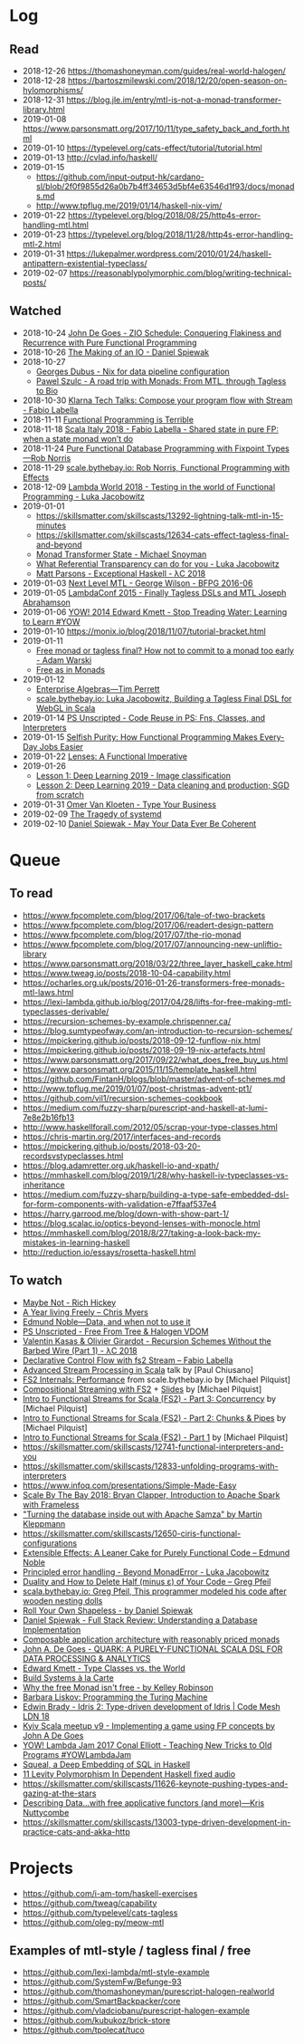 # Log

## Read

- 2018-12-26 https://thomashoneyman.com/guides/real-world-halogen/
- 2018-12-28 https://bartoszmilewski.com/2018/12/20/open-season-on-hylomorphisms/
- 2018-12-31 https://blog.jle.im/entry/mtl-is-not-a-monad-transformer-library.html
- 2019-01-08 https://www.parsonsmatt.org/2017/10/11/type_safety_back_and_forth.html
- 2019-01-10 https://typelevel.org/cats-effect/tutorial/tutorial.html
- 2019-01-13 http://cvlad.info/haskell/
- 2019-01-15
    - https://github.com/input-output-hk/cardano-sl/blob/2f0f9855d26a0b7b4ff34653d5bf4e63546d1f93/docs/monads.md
    - http://www.tpflug.me/2019/01/14/haskell-nix-vim/
- 2019-01-22 https://typelevel.org/blog/2018/08/25/http4s-error-handling-mtl.html
- 2019-01-23 https://typelevel.org/blog/2018/11/28/http4s-error-handling-mtl-2.html
- 2019-01-31 https://lukepalmer.wordpress.com/2010/01/24/haskell-antipattern-existential-typeclass/
- 2019-02-07 https://reasonablypolymorphic.com/blog/writing-technical-posts/

## Watched

- 2018-10-24 [John De Goes - ZIO Schedule: Conquering Flakiness and Recurrence with Pure Functional Programming](https://youtu.be/onQSHiafAY8)
- 2018-10-26 [The Making of an IO - Daniel Spiewak](https://www.youtube.com/watch?v=g_jP47HFpWA)
- 2018-10-27
    - [Georges Dubus - Nix for data pipeline configuration](https://www.youtube.com/watch?v=tc5ApNqhAQ4)
    - [Pawel Szulc - A road trip with Monads: From MTL, through Tagless to Bio](https://www.youtube.com/watch?v=y_QHSDOVJM8)
- 2018-10-30 [Klarna Tech Talks: Compose your program flow with Stream - Fabio Labella](https://www.youtube.com/watch?v=x3GLwl1FxcA)
- 2018-11-11 [Functional Programming is Terrible](https://www.youtube.com/watch?v=hzf3hTUKk8U)
- 2018-11-18 [Scala Italy 2018 - Fabio Labella - Shared state in pure FP: when a state monad won’t do](https://vimeo.com/294736344)
- 2018-11-24 [Pure Functional Database Programming with Fixpoint Types—Rob Norris](https://www.youtube.com/watch?v=7xSfLPD6tiQ)
- 2018-11-29 [scale.bythebay.io: Rob Norris, Functional Programming with Effects](https://www.youtube.com/watch?v=po3wmq4S15A)
- 2018-12-09 [Lambda World 2018 - Testing in the world of Functional Programming - Luka Jacobowitz](https://www.youtube.com/watch?v=cW5RY_x0Pbs)
- 2019-01-01
    - https://skillsmatter.com/skillscasts/13292-lightning-talk-mtl-in-15-minutes
    - https://skillsmatter.com/skillscasts/12634-cats-effect-tagless-final-and-beyond
    - [Monad Transformer State - Michael Snoyman](https://www.youtube.com/watch?v=KZIN9f9rI34)
    - [What Referential Transparency can do for you - Luka Jacobowitz](https://www.youtube.com/watch?v=X-cEGEJMx_4)
    - [Matt Parsons - Exceptional Haskell - λC 2018](https://www.youtube.com/watch?v=A5c9kgDYXr8)
- 2019-01-03 [Next Level MTL - George Wilson - BFPG 2016-06](https://www.youtube.com/watch?v=GZPup5Iuaqw)
- 2019-01-05 [LambdaConf 2015 - Finally Tagless DSLs and MTL Joseph Abrahamson](https://www.youtube.com/watch?v=JxC1ExlLjgw)
- 2019-01-06 [YOW! 2014 Edward Kmett - Stop Treading Water: Learning to Learn #YOW](https://www.youtube.com/watch?v=Z8KcCU-p8QA)
- 2019-01-10 https://monix.io/blog/2018/11/07/tutorial-bracket.html
- 2019-01-11
    - [Free monad or tagless final? How not to commit to a monad too early - Adam Warski](https://www.youtube.com/watch?v=IhVdU4Xiz2U)
    - [Free as in Monads](https://www.youtube.com/watch?v=cxMo1RMsD0M)
- 2019-01-12
    - [Enterprise Algebras—Tim Perrett](https://www.youtube.com/watch?v=oAu0MIe072M)
    - [scale.bythebay.io: Luka Jacobowitz, Building a Tagless Final DSL for WebGL in Scala](https://www.youtube.com/watch?v=1h11efA4k8E)
- 2019-01-14 [PS Unscripted - Code Reuse in PS: Fns, Classes, and Interpreters](https://www.youtube.com/watch?v=GlUcCPmH8wI)
- 2019-01-15 [Selfish Purity: How Functional Programming Makes Every-Day Jobs Easier](https://www.youtube.com/watch?v=WupzbiMZrl8)
- 2019-01-22 [Lenses: A Functional Imperative](https://www.youtube.com/watch?v=efv0SQNde5Q)
- 2019-01-26
    - [Lesson 1: Deep Learning 2019 - Image classification](https://www.youtube.com/watch?v=XfoYk_Z5AkI)
    - [Lesson 2: Deep Learning 2019 - Data cleaning and production; SGD from scratch](https://www.youtube.com/watch?v=ccMHJeQU4Qw)
- 2019-01-31 [Omer Van Kloeten - Type Your Business](https://www.youtube.com/watch?v=AZ6XWiuj45U)
- 2019-02-09 [The Tragedy of systemd](https://www.youtube.com/watch?v=o_AIw9bGogo)
- 2019-02-10 [Daniel Spiewak - May Your Data Ever Be Coherent](https://www.youtube.com/watch?v=gVXt1RG_yN0)

# Queue

## To read

- https://www.fpcomplete.com/blog/2017/06/tale-of-two-brackets
- https://www.fpcomplete.com/blog/2017/06/readert-design-pattern
- https://www.fpcomplete.com/blog/2017/07/the-rio-monad
- https://www.fpcomplete.com/blog/2017/07/announcing-new-unliftio-library
- https://www.parsonsmatt.org/2018/03/22/three_layer_haskell_cake.html
- https://www.tweag.io/posts/2018-10-04-capability.html
- https://ocharles.org.uk/posts/2016-01-26-transformers-free-monads-mtl-laws.html
- https://lexi-lambda.github.io/blog/2017/04/28/lifts-for-free-making-mtl-typeclasses-derivable/
- https://recursion-schemes-by-example.chrispenner.ca/
- https://blog.sumtypeofway.com/an-introduction-to-recursion-schemes/
- https://mpickering.github.io/posts/2018-09-12-funflow-nix.html
- https://mpickering.github.io/posts/2018-09-19-nix-artefacts.html
- https://www.parsonsmatt.org/2017/09/22/what_does_free_buy_us.html
- https://www.parsonsmatt.org/2015/11/15/template_haskell.html
- https://github.com/FintanH/blogs/blob/master/advent-of-schemes.md
- http://www.tpflug.me/2019/01/07/post-christmas-advent-pt1/
- https://github.com/vil1/recursion-schemes-cookbook
- https://medium.com/fuzzy-sharp/purescript-and-haskell-at-lumi-7e8e2b16fb13
- http://www.haskellforall.com/2012/05/scrap-your-type-classes.html
- https://chris-martin.org/2017/interfaces-and-records
- https://mpickering.github.io/posts/2018-03-20-recordsvstypeclasses.html
- https://blog.adamretter.org.uk/haskell-io-and-xpath/
- https://mmhaskell.com/blog/2019/1/28/why-haskell-iv-typeclasses-vs-inheritance
- https://medium.com/fuzzy-sharp/building-a-type-safe-embedded-dsl-for-form-components-with-validation-e7ffaaf537e4
- https://harry.garrood.me/blog/down-with-show-part-1/
- https://blog.scalac.io/optics-beyond-lenses-with-monocle.html
- https://mmhaskell.com/blog/2018/8/27/taking-a-look-back-my-mistakes-in-learning-haskell
- http://reduction.io/essays/rosetta-haskell.html

## To watch

- [Maybe Not - Rich Hickey](https://www.youtube.com/watch?v=YR5WdGrpoug)
- [A Year living Freely – Chris Myers](https://www.youtube.com/watch?v=rK53C-xyPWw)
- [Edmund Noble—Data, and when not to use it](https://www.youtube.com/watch?v=q6JCvdMWtmo)
- [PS Unscripted - Free From Tree & Halogen VDOM](https://www.youtube.com/watch?v=eKkxmVFcd74)
- [Valentin Kasas & Olivier Girardot - Recursion Schemes Without the Barbed Wire (Part 1) - λC 2018](https://www.youtube.com/watch?v=0y0EuoToTco)
- [Declarative Control Flow with fs2 Stream – Fabio Labella](https://www.youtube.com/watch?v=YSN__0VEsaw)
- [Advanced Stream Processing in Scala](http://www.youtube.com/watch?v=8fC2V9HX_m8) talk by [Paul Chiusano]
- [FS2 Internals: Performance](https://www.youtube.com/watch?v=TXxzMF14pxU) from scale.bythebay.io by [Michael Pilquist]
- [Compositional Streaming with FS2](https://www.youtube.com/watch?v=oFk8-a1FSP0) + [Slides](https://speakerdeck.com/mpilquist/compositional-streaming-with-fs2) by [Michael Pilquist]
- [Intro to Functional Streams for Scala (FS2) - Part 3: Concurrency](https://www.youtube.com/watch?v=8YxcB6PIUDg) by [Michael Pilquist]
- [Intro to Functional Streams for Scala (FS2) - Part 2: Chunks & Pipes](https://www.youtube.com/watch?v=HM0mOu5o2uA) by [Michael Pilquist]
- [Intro to Functional Streams for Scala (FS2) - Part 1](https://www.youtube.com/watch?v=cahvyadYfX8) by [Michael Pilquist]
- https://skillsmatter.com/skillscasts/12741-functional-interpreters-and-you
- https://skillsmatter.com/skillscasts/12833-unfolding-programs-with-interpreters
- https://www.infoq.com/presentations/Simple-Made-Easy
- [Scale By The Bay 2018: Bryan Clapper, Introduction to Apache Spark with Frameless](https://www.youtube.com/watch?v=rzlKpv9A_5c)
- ["Turning the database inside out with Apache Samza" by Martin Kleppmann](https://www.youtube.com/watch?v=fU9hR3kiOK0)
- https://skillsmatter.com/skillscasts/12650-ciris-functional-configurations
- [Extensible Effects: A Leaner Cake for Purely Functional Code – Edmund Noble](https://www.youtube.com/watch?v=IQYf8_E9G9s)
- [Principled error handling - Beyond MonadError - Luka Jacobowitz](https://www.youtube.com/watch?v=RySodlS3cSI)
- [Duality and How to Delete Half (minus ε) of Your Code – Greg Pfeil](https://www.youtube.com/watch?v=VGZi4nTgZxs)
- [scala.bythebay.io: Greg Pfeil, This programmer modeled his code after wooden nesting dolls](https://www.youtube.com/watch?v=lQdpXqD7Uic)
- [Roll Your Own Shapeless - by Daniel Spiewak](https://www.youtube.com/watch?v=GKIfu1WtSz4)
- [Daniel Spiewak - Full Stack Review: Understanding a Database Implementation](https://www.youtube.com/watch?v=BohAVitFkzc)
- [Composable application architecture with reasonably priced monads](https://www.youtube.com/watch?v=M258zVn4m2M)
- [John A. De Goes - QUARK: A PURELY-FUNCTIONAL SCALA DSL FOR DATA PROCESSING & ANALYTICS](https://www.youtube.com/watch?v=_-GD8VJW8jU)
- [Edward Kmett - Type Classes vs. the World](https://www.youtube.com/watch?v=hIZxTQP1ifo)
- [Build Systems à la Carte](https://www.youtube.com/watch?v=BQVT6wiwCxM)
- [Why the free Monad isn't free - by Kelley Robinson](https://www.youtube.com/watch?v=U0lK0hnbc4U)
- [Barbara Liskov: Programming the Turing Machine](https://www.youtube.com/watch?v=ibRar7sWulM)
- [Edwin Brady - Idris 2: Type-driven development of Idris | Code Mesh LDN 18](https://www.youtube.com/watch?v=mOtKD7ml0NU)
- [Kyiv Scala meetup v9 - Implementing a game using FP concepts by John A De Goes](https://www.youtube.com/watch?v=XONTFZ4afY0)
- [YOW! Lambda Jam 2017 Conal Elliott - Teaching New Tricks to Old Programs #YOWLambdaJam](https://www.youtube.com/watch?v=vzLK_xE9Zy8)
- [Squeal, a Deep Embedding of SQL in Haskell](https://www.youtube.com/watch?v=rWfEQfAaNc4)
- [11 Levity Polymorphism In Dependent Haskell fixed audio](https://www.youtube.com/watch?v=bDdkeKr9vVw)
- https://skillsmatter.com/skillscasts/11626-keynote-pushing-types-and-gazing-at-the-stars
- [Describing Data...with free applicative functors (and more)—Kris Nuttycombe](https://www.youtube.com/watch?v=oRLkb6mqvVM)
- https://skillsmatter.com/skillscasts/13003-type-driven-development-in-practice-cats-and-akka-http

# Projects

- https://github.com/i-am-tom/haskell-exercises
- https://github.com/tweag/capability
- https://github.com/typelevel/cats-tagless
- https://github.com/oleg-py/meow-mtl

## Examples of mtl-style / tagless final / free

- https://github.com/lexi-lambda/mtl-style-example
- https://github.com/SystemFw/Befunge-93
- https://github.com/thomashoneyman/purescript-halogen-realworld
- https://github.com/SmartBackpacker/core
- https://github.com/vladciobanu/purescript-halogen-example
- https://github.com/kubukoz/brick-store
- https://github.com/tpolecat/tuco
